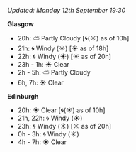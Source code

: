 *Updated: Monday 12th September 19:30*

**Glasgow**

* 20h: :partly_sunny: Partly Cloudy [:cyclone:(:sunny:) as of 10h]
* 21h: :cyclone: Windy (:sunny:) [:sunny: as of 18h]
* 22h: :cyclone: Windy (:sunny:) [:sunny: as of 20h]
* 23h - 1h: :sunny: Clear
* 2h - 5h: :partly_sunny: Partly Cloudy
* 6h, 7h: :sunny: Clear

**Edinburgh**

* 20h: :sunny: Clear [:cyclone:(:sunny:) as of 10h]
* 21h, 22h: :cyclone: Windy (:sunny:)
* 23h: :cyclone: Windy (:sunny:) [:sunny: as of 20h]
* 0h - 3h: :cyclone: Windy (:sunny:)
* 4h - 7h: :sunny: Clear
